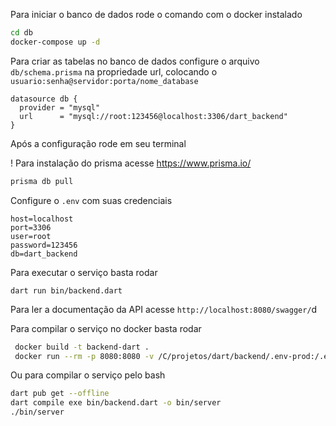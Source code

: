 
Para iniciar o banco de dados rode o comando com o docker instalado
```bash
cd db
docker-compose up -d
```
Para criar as tabelas no banco de dados configure o arquivo `db/schema.prisma` na propriedade url, colocando o `usuario:senha@servidor:porta/nome_database`

```prisma
datasource db {
  provider = "mysql"
  url      = "mysql://root:123456@localhost:3306/dart_backend"
}
```
Após a configuração rode em seu terminal

! Para instalação do prisma acesse https://www.prisma.io/
```bash
prisma db pull
```

Configure o `.env` com suas credenciais
```.env
host=localhost
port=3306
user=root
password=123456
db=dart_backend
```

Para executar o serviço basta rodar 
```
dart run bin/backend.dart 
```

Para ler a documentação da API acesse `http://localhost:8080/swagger/`d

Para compilar o serviço no docker basta rodar 
```bash
 docker build -t backend-dart .
 docker run --rm -p 8080:8080 -v /C/projetos/dart/backend/.env-prod:/.env backend-dart
``` 

Ou para compilar o serviço pelo bash
```bash
dart pub get --offline
dart compile exe bin/backend.dart -o bin/server
./bin/server
```